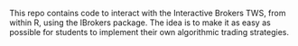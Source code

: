 This repo contains code to interact with the Interactive Brokers TWS, from within R, using the IBrokers package. The idea is to make it as easy as possible for students to implement their own algorithmic trading strategies.
